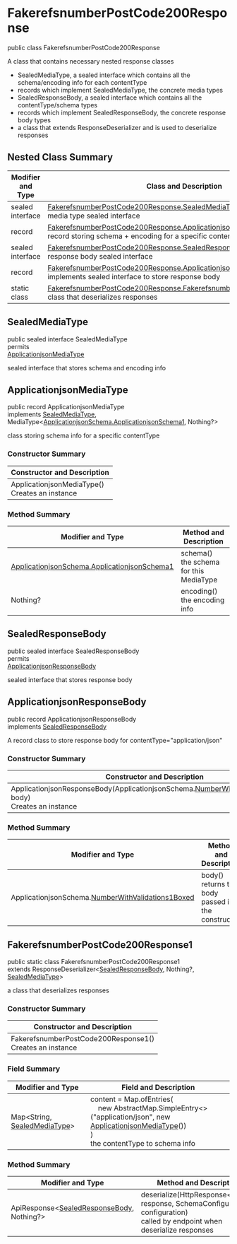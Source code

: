 # FakerefsnumberPostCode200Response

public class FakerefsnumberPostCode200Response

A class that contains necessary nested response classes
- SealedMediaType, a sealed interface which contains all the schema/encoding info for each contentType
- records which implement SealedMediaType, the concrete media types
- SealedResponseBody, a sealed interface which contains all the contentType/schema types
- records which implement SealedResponseBody, the concrete response body types
- a class that extends ResponseDeserializer and is used to deserialize responses

## Nested Class Summary
| Modifier and Type | Class and Description |
| ----------------- | --------------------- |
| sealed interface | [FakerefsnumberPostCode200Response.SealedMediaType](#sealedmediatype)<br>media type sealed interface |
| record | [FakerefsnumberPostCode200Response.ApplicationjsonMediaType](#applicationjsonmediatype)<br>record storing schema + encoding for a specific contentType |
| sealed interface | [FakerefsnumberPostCode200Response.SealedResponseBody](#sealedresponsebody)<br>response body sealed interface |
| record | [FakerefsnumberPostCode200Response.ApplicationjsonResponseBody](#applicationjsonresponsebody)<br>implements sealed interface to store response body |
| static class | [FakerefsnumberPostCode200Response.FakerefsnumberPostCode200Response1](#fakerefsnumberpostcode200response1)<br>class that deserializes responses |

## SealedMediaType
public sealed interface SealedMediaType<br>
permits<br>
[ApplicationjsonMediaType](#applicationjsonmediatype)

sealed interface that stores schema and encoding info

## ApplicationjsonMediaType
public record ApplicationjsonMediaType<br>
implements [SealedMediaType](#sealedmediatype), MediaType<[ApplicationjsonSchema.ApplicationjsonSchema1](../../../../paths/fakerefsnumber/post/responses/code200response/content/applicationjson/ApplicationjsonSchema.md#applicationjsonschema1), Nothing?>

class storing schema info for a specific contentType

### Constructor Summary
| Constructor and Description |
| --------------------------- |
| ApplicationjsonMediaType()<br>Creates an instance |

### Method Summary
| Modifier and Type | Method and Description |
| ----------------- | ---------------------- |
| [ApplicationjsonSchema.ApplicationjsonSchema1](../../../../paths/fakerefsnumber/post/responses/code200response/content/applicationjson/ApplicationjsonSchema.md#applicationjsonschema1) | schema()<br>the schema for this MediaType |
| Nothing? | encoding()<br>the encoding info |

## SealedResponseBody
public sealed interface SealedResponseBody<br>
permits<br>
[ApplicationjsonResponseBody](#applicationjsonresponsebody)

sealed interface that stores response body

## ApplicationjsonResponseBody
public record ApplicationjsonResponseBody<br>
implements [SealedResponseBody](#sealedresponsebody)

A record class to store response body for contentType="application/json"

### Constructor Summary
| Constructor and Description |
| --------------------------- |
| ApplicationjsonResponseBody(ApplicationjsonSchema.[NumberWithValidations1Boxed](../../../../components/schemas/NumberWithValidations.md#numberwithvalidations1boxed) body)<br>Creates an instance |

### Method Summary
| Modifier and Type | Method and Description |
| ----------------- | ---------------------- |
| ApplicationjsonSchema.[NumberWithValidations1Boxed](../../../../components/schemas/NumberWithValidations.md#numberwithvalidations1boxed) | body()<br>returns the body passed in in the constructor |

## FakerefsnumberPostCode200Response1
public static class FakerefsnumberPostCode200Response1<br>
extends ResponseDeserializer<[SealedResponseBody](#sealedresponsebody), Nothing?, [SealedMediaType](#sealedmediatype)>

a class that deserializes responses

### Constructor Summary
| Constructor and Description |
| --------------------------- |
| FakerefsnumberPostCode200Response1()<br>Creates an instance |

### Field Summary
| Modifier and Type | Field and Description |
| ----------------- | --------------------- |
| Map<String, [SealedMediaType](#sealedmediatype)> | content =  Map.ofEntries(<br>&nbsp;&nbsp;&nbsp;&nbsp;new AbstractMap.SimpleEntry<>("application/json", new [ApplicationjsonMediaType](#applicationjsonmediatype)())<br>)<br>the contentType to schema info |

### Method Summary
| Modifier and Type | Method and Description |
| ----------------- | ---------------------- |
| ApiResponse<[SealedResponseBody](#sealedresponsebody), Nothing?> | deserialize(HttpResponse<byte[]> response, SchemaConfiguration configuration)<br>called by endpoint when deserialize responses |
